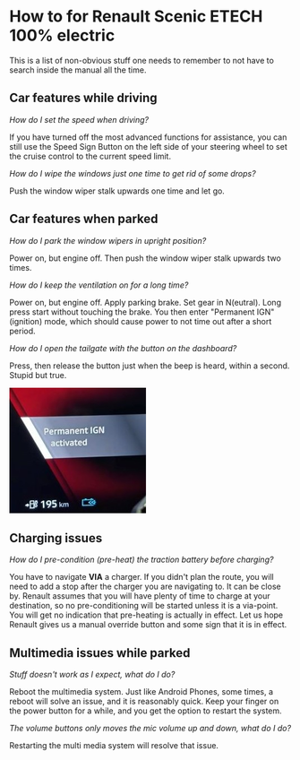 # How to for Renault Scenic ETECH 100% electric

This is a list of non-obvious stuff one needs to remember to not have to search
inside the manual all the time.

## Car features while driving

*How do I set the speed when driving?*

If you have turned off the most advanced functions for assistance, you can still
use the Speed Sign Button on the left side of your steering wheel to set the
cruise control to the current speed limit.

*How do I wipe the windows just one time to get rid of some drops?*

Push the window wiper stalk upwards one time and let go.

## Car features when parked

*How do I park the window wipers in upright position?*

Power on, but engine off. Then push the window wiper stalk upwards two times.

*How do I keep the ventilation on for a long time?*

Power on, but engine off. Apply parking brake. Set gear in N(eutral). Long press
start without touching the brake. You then enter "Permanent IGN" (ignition)
mode, which should cause power to not time out after a short period.

*How do I open the tailgate with the button on the dashboard?*

Press, then release the button just when the beep is heard, within a second. Stupid but
true.

![alt text](img/permanent_ign.jpg)

## Charging issues

*How do I pre-condition (pre-heat) the traction battery before charging?*

You have to navigate **VIA** a charger. If you didn't plan the route, you will
need to add a stop after the charger you are navigating to. It can be close by.
Renault assumes that you will have plenty of time to charge at your destination,
so no pre-conditioning will be started unless it is a via-point. You will get no
indication that pre-heating is actually in effect. Let us hope Renault gives us
a manual override button and some sign that it is in effect.

## Multimedia issues while parked

*Stuff doesn't work as I expect, what do I do?*

Reboot the multimedia system. Just like Android Phones, some times, a reboot
will solve an issue, and it is reasonably quick. Keep your finger on the power
button for a while, and you get the option to restart the system.

*The volume buttons only moves the mic volume up and down, what do I do?*

Restarting the multi media system will resolve that issue.
